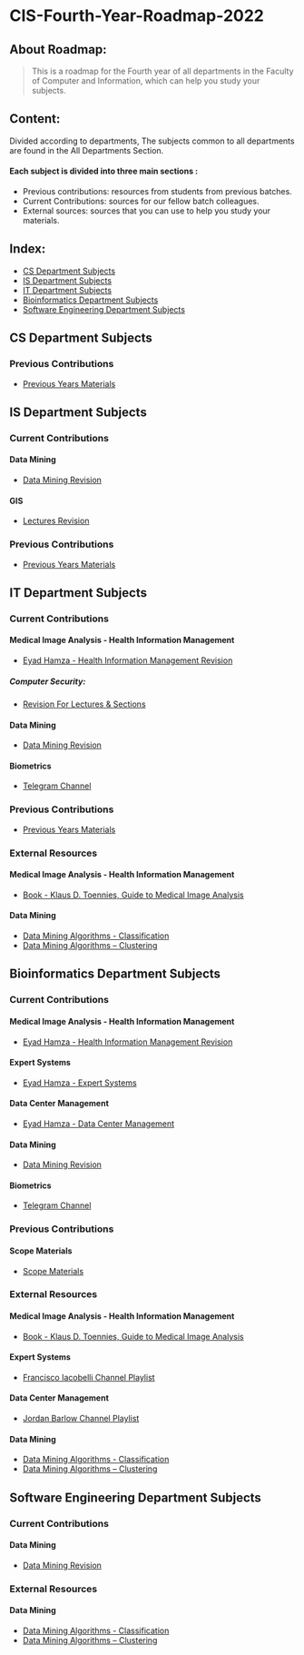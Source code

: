 # CIS-Fourth-Year-Roadmap-2022

## About Roadmap:
> This is a roadmap for the Fourth year of all departments in the Faculty of Computer and Information, which can help you study your subjects.

## Content:
Divided according to departments, The subjects common to all departments are found in the All Departments Section.

#### Each subject is divided into three main sections :
- Previous contributions: resources from students from previous batches.
- Current Contributions:  sources for our fellow batch colleagues.
- External sources: sources that you can use to help you study your materials.


## Index:
- [CS Department Subjects](#CS-Department-Subjects)
- [IS Department Subjects](#IS-Department-Subjects)
- [IT Department Subjects](#IT-Department-Subjects)
- [Bioinformatics Department Subjects](#Bioinformatics-Department-Subjects)
- [Software Engineering Department Subjects](#Software-Engineering-Department-Subjects)


## CS Department Subjects

### Previous Contributions
- [Previous Years Materials](https://drive.google.com/drive/folders/1yqHz9vh7VPw6rNhcJucnZ2QMvG-zeYYa?lfhs=2)

## IS Department Subjects

### Current Contributions
#### Data Mining
-  [Data Mining Revision](https://drive.google.com/drive/folders/1weWTs4BqO4g0jwQGjbLtNeerf2QksHhM)

#### GIS
-  [Lectures Revision](https://drive.google.com/drive/folders/1eXlXGQlm3pOA0Hkiq22KHttnetGHkkGW?usp=sharing)

### Previous Contributions
- [Previous Years Materials](https://drive.google.com/drive/folders/1KWBohlh-rC1tlGtliRaA9qtCHFt_8ohy?lfhs=2)

## IT Department Subjects
### Current Contributions

#### Medical Image Analysis - Health Information Management
-  [Eyad Hamza - Health Information Management Revision](https://www.youtube.com/playlist?list=PLIzoD6CTXb3-8wtWh-bRXYPZ9zIDCa_Qd)

##### Computer Security:
-  [Revision For Lectures & Sections](https://drive.google.com/drive/folders/12QkkRSi1BtU3FLqrA1q-IBWeLajDEqyK?usp=sharing)

#### Data Mining
-  [Data Mining Revision](https://drive.google.com/drive/folders/1weWTs4BqO4g0jwQGjbLtNeerf2QksHhM)

#### Biometrics
- [Telegram Channel](https://t.me/+lDC9JTCoWl45Mzhk)
### Previous Contributions
-  [Previous Years Materials](https://drive.google.com/drive/folders/1sspJ6qSkQ9bZvL2D8RIm1a4Pw2Oi7Adc)

### External Resources

#### Medical Image Analysis - Health Information Management
-  [Book - Klaus D. Toennies, Guide to Medical Image Analysis](https://link.springer.com/book/10.1007/978-1-4471-7320-5)
#### Data Mining
-  [Data Mining Algorithms - Classification](https://www.youtube.com/playlist?list=PLyhJeMedQd9SK3sBYTAl-OMVB4DrVcCQt)
- [Data Mining Algorithms – Clustering](https://www.youtube.com/playlist?list=PLyhJeMedQd9StPc1Tt4iU-rWPVX5grztS)


## Bioinformatics Department Subjects

### Current Contributions
#### Medical Image Analysis - Health Information Management
-  [Eyad Hamza - Health Information Management Revision](https://www.youtube.com/playlist?list=PLIzoD6CTXb3-8wtWh-bRXYPZ9zIDCa_Qd)
#### Expert Systems
-  [Eyad Hamza - Expert Systems](https://www.youtube.com/playlist?list=PLIzoD6CTXb39M4xzRc8MmVyvkym37TF7k)
#### Data Center Management
-  [Eyad Hamza - Data Center Management](https://www.youtube.com/playlist?list=PLIzoD6CTXb38ARa6FQc8ivzwZeilcQnkj)
#### Data Mining
-  [Data Mining Revision](https://drive.google.com/drive/folders/1weWTs4BqO4g0jwQGjbLtNeerf2QksHhM)
#### Biometrics 
- [Telegram Channel](https://t.me/+lDC9JTCoWl45Mzhk)
### Previous Contributions
#### Scope Materials
-  [Scope Materials](https://drive.google.com/drive/folders/1pxVJmjnKlQVVTPiGWsU55BKSzfSOEQqs)
### External Resources 

#### Medical Image Analysis - Health Information Management
-  [Book - Klaus D. Toennies, Guide to Medical Image Analysis](https://link.springer.com/book/10.1007/978-1-4471-7320-5)

#### Expert Systems
-  [Francisco Iacobelli Channel Playlist](https://www.youtube.com/watch?v=UjQ1AzSvCp8&list=PLjTSKEJpqIeDrUYF7DKspT2r9H38vg5dC)

#### Data Center Management
-  [Jordan Barlow Channel Playlist](https://www.youtube.com/playlist?list=PLCLbf8d2YbrUMKdKR9QLsTvx4_hwrZeNS)

#### Data Mining
-  [Data Mining Algorithms - Classification](https://www.youtube.com/playlist?list=PLyhJeMedQd9SK3sBYTAl-OMVB4DrVcCQt)
- [Data Mining Algorithms – Clustering](https://www.youtube.com/playlist?list=PLyhJeMedQd9StPc1Tt4iU-rWPVX5grztS)

## Software Engineering Department Subjects

### Current Contributions
#### Data Mining
-  [Data Mining Revision](https://drive.google.com/drive/folders/1weWTs4BqO4g0jwQGjbLtNeerf2QksHhM)

### External Resources
#### Data Mining
-  [Data Mining Algorithms - Classification](https://www.youtube.com/playlist?list=PLyhJeMedQd9SK3sBYTAl-OMVB4DrVcCQt)
- [Data Mining Algorithms – Clustering](https://www.youtube.com/playlist?list=PLyhJeMedQd9StPc1Tt4iU-rWPVX5grztS)



